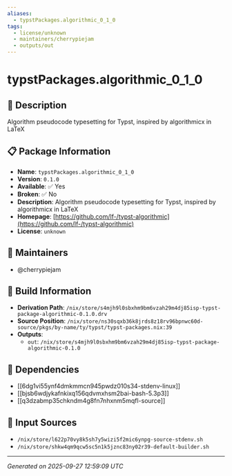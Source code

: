 ```yaml
---
aliases:
  - typstPackages.algorithmic_0_1_0
tags:
  - license/unknown
  - maintainers/cherrypiejam
  - outputs/out
---
```


# typstPackages.algorithmic_0_1_0

## 📝 Description

Algorithm pseudocode typesetting for Typst, inspired by algorithmicx in LaTeX

## 📋 Package Information

- **Name**: `typstPackages.algorithmic_0_1_0`
- **Version**: `0.1.0`
- **Available**: ✅ Yes
- **Broken**: ✅ No
- **Description**: Algorithm pseudocode typesetting for Typst, inspired by algorithmicx in LaTeX
- **Homepage**: [https://github.com/lf-/typst-algorithmic](https://github.com/lf-/typst-algorithmic)
- **License**: `unknown`
## 👥 Maintainers

- @cherrypiejam


## 🔧 Build Information

- **Derivation Path**: `/nix/store/s4mjh9l0sbxhm9bm6vzah29m4dj85isp-typst-package-algorithmic-0.1.0.drv`
- **Source Position**: `/nix/store/ns30sqxb36k8jrds8z18rv96bpnwc60d-source/pkgs/by-name/ty/typst/typst-packages.nix:39`
- **Outputs**:
  - `out`:  `/nix/store/s4mjh9l0sbxhm9bm6vzah29m4dj85isp-typst-package-algorithmic-0.1.0`

## 🔗 Dependencies

- [[6dg1vi55ynf4dmkmmcn945pwdz010s34-stdenv-linux]]
- [[bjsb6wdjykafnkixq156qdvmxhsm2bai-bash-5.3p3]]
- [[q3dzabmp35chkndm4g8fn7nhxnm5mqfl-source]]

## 📁 Input Sources

- `/nix/store/l622p70vy8k5sh7y5wizi5f2mic6ynpg-source-stdenv.sh`
- `/nix/store/shkw4qm9qcw5sc5n1k5jznc83ny02r39-default-builder.sh`

---
*Generated on 2025-09-27 12:59:09 UTC*
